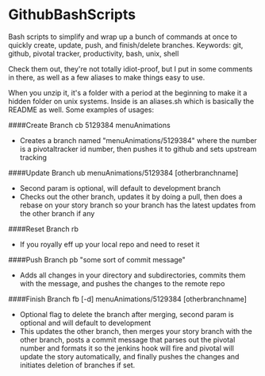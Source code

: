 GithubBashScripts
=================

Bash scripts to simplify and wrap up a bunch of commands at once to quickly create, update, push, and finish/delete branches. Keywords: git, github, pivotal tracker, productivity, bash, unix, shell

Check them out, they're not totally idiot-proof, but I put in some comments in there, as well as a few aliases to make things easy to use. 

When you unzip it, it's a folder with a period at the beginning to make it a hidden folder on unix systems. Inside is an aliases.sh which is basically the README as well. Some examples of usages:

####Create Branch
    cb 5129384 menuAnimations
* Creates a branch named "menuAnimations/5129384" where the number is a pivotaltracker id number, then pushes it to github and sets upstream tracking

####Update Branch
    ub menuAnimations/5129384 [otherbranchname]
* Second param is optional, will default to development branch
* Checks out the other branch, updates it by doing a pull, then does a rebase on your story branch so your branch has the latest updates from the other branch if any

####Reset Branch
    rb
* If you royally eff up your local repo and need to reset it

####Push Branch
    pb "some sort of commit message"
* Adds all changes in your directory and subdirectories, commits them with the message, and pushes the changes to the remote repo

####Finish Branch
    fb [-d] menuAnimations/5129384 [otherbranchname]
* Optional flag to delete the branch after merging, second param is optional and will default to development
* This updates the other branch, then merges your story branch with the other branch, posts a commit message that parses out the pivotal number and formats it so the jenkins hook will fire and pivotal will update the story automatically, and finally pushes the changes and initiates deletion of branches if set.
